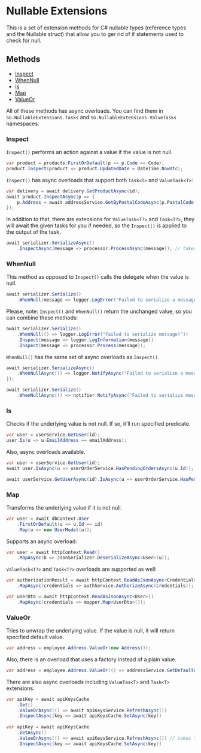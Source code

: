 # Nullable Extensions

This is a set of extension methods for C# nullable types (reference types and the Nullable<T> struct)
that allow you to ger rid of if statements used to check for null.

## Methods
- [Inspect](#inspect)
- [WhenNull](#whennull)
- [Is](#is)
- [Map](#map)
- [ValueOr](#valueor)

All of these methods has async overloads.
You can find them in `SG.NullableExtensions.Tasks` and `SG.NullableExtensions.ValueTasks` namespaces.

### Inspect

`Inspect()` performs an action against a value if the value is not null.

```csharp
var product = products.FirstOrDefault(p => p.Code == Code);
product.Inspect(product => product.UpdatedDate = DateTime.NowUtc);
```

`Inspect()` has async overloads that support both `Task<T>` and `ValueTask<T>`:

```csharp
var delivery = await delivery.GetProductAsync(id);
await product.InspectAsync(p => {
    p.Address = await addressService.GetByPostalCodeAsync(p.PostalCode)
});
```

In addition to that, there are extensions for `ValueTask<T?>` and `Task<T?>`,
they will await the given tasks for you if needed, so the `Inspect()` is applied to the output of the task. 

```csharp
await serializer.SerializeAsync()
    .InspectAsync(message => processor.ProcessAsync(message)); // takes Task<T?>, applies Func<T, Task>
```

### WhenNull

This method as opposed to `Inspect()` calls the delegate when the value is null.

```csharp
await serializer.Serialize()
    .WhenNull(message => logger.LogError("Failed to serialize a message!"));
```

Please, note: `Inspect()` and `WhenNull()` return the unchanged value, so you can combine these methods:

```csharp
await serializer.Serialize()
    .WhenNull(() => logger.LogError("Failed to serialize message!"))
    .Inspect(message => logger.LogInformation(message))
    .Inspect(message => processor.Process(message));
```

`WhenNull()` has the same set of async overloads as `Inspect()`.

```csharp
await serializer.SerializeAsync()
    .WhenNullAsync(() => logger.NotifyAsync("Failed to serialize a message!")); // takes Task<T?>, applies Func<Task>
});

await serializer.Serialize()
    .WhenNullAsync(() => notifier.NotifyAsync("Failed to serialize message!")); // takes T?, applies Func<Task>
```

### Is

Checks if the underlying value is not null. If so, it'll run specified predicate.

```csharp
var user = userService.GetUser(id);
user.Is(u => u.EmailAddress == emailAddress);
```

Also, async overloads available.

```csharp
var user = userService.GetUser(id);
await user.IsAsync(u => userOrderService.HasPendingOrdersAsync(u.Id));

await userService.GetUserAsync(id).IsAsync(u => userOrderService.HasPendingOrdersAsync(u.Id));
```

### Map

Transforms the underlying value if it is not null.
```csharp
var user = await dbContext.User
    .FirstOrDefault(u => u.Id == id)
    .Map(u => new UserModel(u));
```

Supports an async overload:

```csharp
var user = await httpContext.Read()
    .MapAsync(b => JsonSerializer.DeserializeAsync<User>(u));
```

`ValueTask<T?>` and `Task<T?>` overloads are supported as well:

```csharp
var authorizationResult = await httpContext.ReadAsJsonAsync<Credentials>()
    .MapAsync(credentials => authService.AuthorizeAsync(credentials));

var userDto = await httpContext.ReadAsJsonAsync<User>()
    .MapAsync(credentials => mapper.Map<UserDto>());
```

### ValueOr

Tries to unwrap the underlying value.
If the value is null, it will return specified default value.

```csharp
var address = employee.Address.ValueOr(new Address());
```

Also, there is an overload that uses a factory instead of a plain value.

```csharp
var address = employee.Address.ValueOr(() => addressService.GetDefaultAddress());
```

There are also async overloads including `ValueTas<T>` and `Task<T>` extensions.
```csharp
var apiKey = await apiKeysCache
    .Get()
    .ValueOrAsync(() => await apiKeysService.RefreshAsync())
    .InspectAsync(key => await apiKeysCache.SetAsync(key))
    
var apiKey = await apiKeysCache
    .GetAsync()
    .ValueOrAsync(() => await apiKeysService.RefreshAsync()) // takes Task<T?>, applies Func<Task>
    .InspectAsync(key => await apiKeysCache.SetAsync(key))
```
